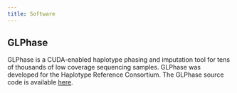 ```yaml
---
title: Software
---
```

## GLPhase

GLPhase is a CUDA-enabled haplotype phasing and imputation tool for tens of thousands of low coverage sequencing samples.  GLPhase was developed for the Haplotype Reference Consortium.  The GLPhase source code is available [here](https://github.com/winni2k/GLPhase).
